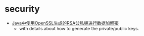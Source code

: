 security
==============

- [Java中使用OpenSSL生成的RSA公私钥进行数据加解密](http://blog.csdn.net/chaijunkun/article/details/7275632)
	- with details about how to generate the private/public keys.
	
